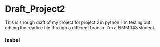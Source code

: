 # Draft_Project2
This is a rough draft of my project for project 2 in python. 
I'm testing out editing the readme file through a different branch. I'm a BIMM 143 student.
### Isabel
